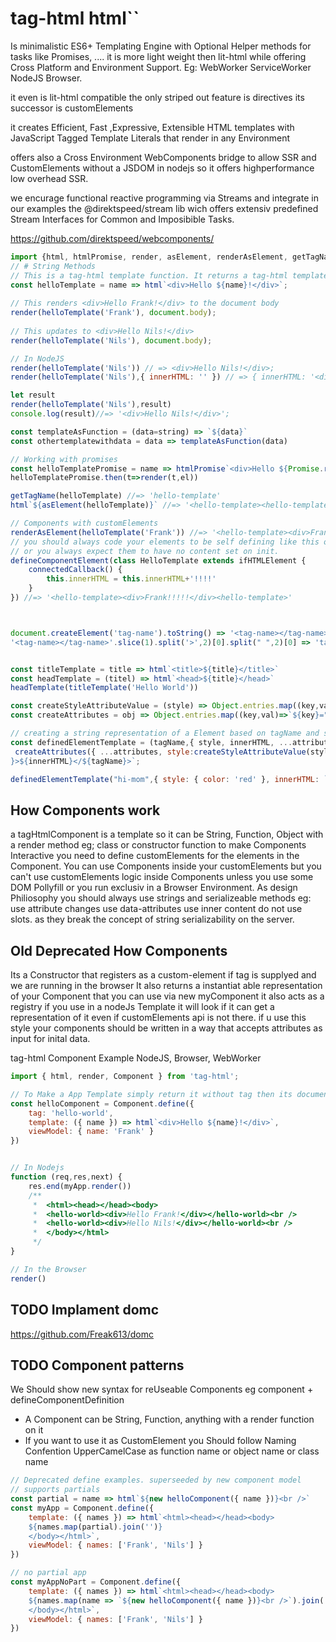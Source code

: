 # tag-html html``
Is minimalistic ES6+ Templating Engine
with Optional Helper methods for tasks like Promises, .... it is more light weight then lit-html
while offering Cross Platform and Environment Support. Eg: WebWorker ServiceWorker NodeJS Browser.

it even is lit-html compatible the only striped out feature is directives its successor is customElements

it creates Efficient, Fast ,Expressive, Extensible HTML templates with JavaScript Tagged Template Literals that render in any Environment 

offers also a Cross Environment WebComponents bridge to allow SSR and CustomElements without a JSDOM in nodejs
so it offers highperformance low overhead SSR.

we encurage functional reactive programming via Streams and integrate in our examples the @direktspeed/stream lib
wich offers extensiv predefined Stream Interfaces for Common and Imposibible Tasks.

https://github.com/direktspeed/webcomponents/

```js
import {html, htmlPromise, render, asElement, renderAsElement, getTagName, defineComponentElement} from 'tag-html';
// # String Methods
// This is a tag-html template function. It returns a tag-html template.
const helloTemplate = name => html`<div>Hello ${name}!</div>`;
 
// This renders <div>Hello Frank!</div> to the document body
render(helloTemplate('Frank'), document.body);
 
// This updates to <div>Hello Nils!</div>
render(helloTemplate('Nils'), document.body);

// In NodeJS
render(helloTemplate('Nils')) // => <div>Hello Nils!</div>;
render(helloTemplate('Nils'),{ innerHTML: '' }) // => { innerHTML: '<div>Hello Nils!</div>' };

let result 
render(helloTemplate('Nils'),result)
console.log(result)//=> '<div>Hello Nils!</div>';

const templateAsFunction = (data=string) => `${data}`
const othertemplatewithdata = data => templateAsFunction(data)

// Working with promises
const helloTemplatePromise = name => htmlPromise`<div>Hello ${Promise.resolve('myName')}!</div>`;
helloTemplatePromise.then(t=>render(t,el))

getTagName(helloTemplate) //=> 'hello-template'
html`${asElement(helloTemplate)}` //=> '<hello-template><hello-template>'

// Components with customElements
renderAsElement(helloTemplate('Frank')) //=> '<hello-template><div>Frank!</div><hello-template>'
// you should always code your elements to be self defining like this on load. so you always expect them to have content set
// or you always expect them to have no content set on init.
defineComponentElement(class HelloTemplate extends ifHTMLElement {
    connectedCallback() {
        this.innerHTML = this.innerHTML+'!!!!'
    }
}) //=> '<hello-template><div>Frank!!!!!</div><hello-template>'



document.createElement('tag-name').toString() => '<tag-name></tag-name>';
'<tag-name></tag-name>'.slice(1).split('>',2)[0].split(" ",2)[0] => 'tag-name';


const titleTemplate = title => html`<title>${title}</title>`
const headTemplate = (titel) => html`<head>${title}</head>`
headTemplate(titleTemplate('Hello World'))

const createStyleAttributeValue = (style) => Object.entries.map((key,val)=>`${key}:${val}`).join(";");
const createAttributes = obj => Object.entries.map((key,val)=>`${key}="${val}"`).join(" ");

// creating a string representation of a Element based on tagName and style
const definedElementTemplate = (tagName,{ style, innerHTML, ...attributes }) => `<${tagName} ${
 createAttributes({ ...attributes, style:createStyleAttributeValue(style)})
}>${innerHTML}</${tagName}>`;

definedElementTemplate("hi-mom",{ style: { color: 'red' }, innerHTML: `ùff` });

```

## How Components work
a tagHtmlComponent is a template so it can be String, Function, Object with a render method eg; class or constructor function
to make Components Interactive you need to define customElements for the elements in the Component. You can use Components inside
your customElements but you can't use customElements logic inside Components unless you use some DOM Pollyfill or you run exclusiv in a Browser Environment.
As design Philiosophy you should always use strings and serializeable methods eg: use attribute changes use data-attributes use inner content do not use slots.
as they break the concept of string serializability on the server.

## Old Deprecated How Components
Its a Constructor that registers as a custom-element if tag is supplyed and we are running in the browser
It also returns a instantiat able representation of your Component that you can use via new myComponent
it also acts as a registry if you use <hello-world></hello-world> in a nodeJs Template it will look if it can get a 
representation of it even if customElements api is not there. if u use this style your components should be
written in a way that accepts attributes as input for inital data.

tag-html Component Example NodeJS, Browser, WebWorker
```js
import { html, render, Component } from 'tag-html';

// To Make a App Template simply return it without tag then its document!
const helloComponent = Component.define({
    tag: 'hello-world',
    template: ({ name }) => html`<div>Hello ${name}!</div>`,
    viewModel: { name: 'Frank' }
})


// In Nodejs
function (req,res,next) {
    res.end(myApp.render()) 
    /**
     *  <html><head></head><body>
     *  <hello-world><div>Hello Frank!</div></hello-world><br />
     *  <hello-world><div>Hello Nils!</div></hello-world><br />
     *  </body></html>
     */
}

// In the Browser
render()
```

## TODO Implament domc
https://github.com/Freak613/domc

## TODO Component patterns
We Should show new syntax for reUseable Components eg component + defineComponentDefinition
- A Component can be String, Function, anything with a render function on it
- If you want to use it as CustomElement you Should follow Naming Confention UpperCamelCase as function name or object name or class name
```js
// Deprecated define examples. superseeded by new component model
// supports partials
const partial = name => html`${new helloComponent({ name })}<br />`
const myApp = Component.define({
    template: ({ names }) => html`<html><head></head><body>
    ${names.map(partial).join('')}
    </body></html>`,
    viewModel: { names: ['Frank', 'Nils'] }
})

// no partial app
const myAppNoPart = Component.define({
    template: ({ names }) => html`<html><head></head><body>
    ${names.map(name => `${new helloComponent({ name })}<br />`).join('')}
    </body></html>`,
    viewModel: { names: ['Frank', 'Nils'] }
})
``` 
